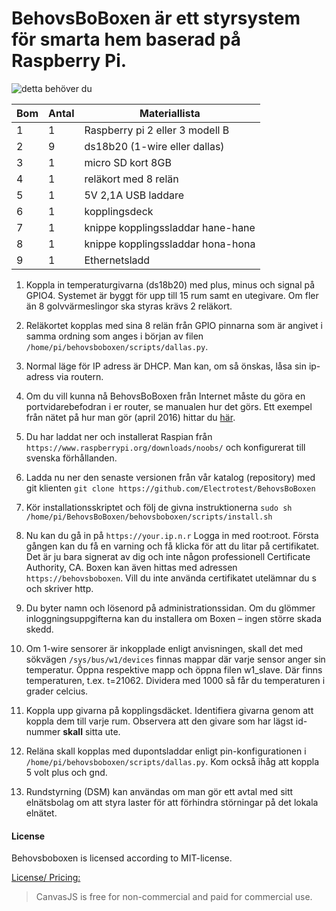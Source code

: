 # BehovsBoBoxen är ett styrsystem för smarta hem baserad på Raspberry Pi.

![detta behöver du](http://www.behovsbo.se/themes/images/bbbmaterial.jpg)

Bom | Antal | Materiallista
--- | ------|--------------
1 | 1 | Raspberry pi 2 eller 3 modell B
2 | 9 | ds18b20 (1-wire eller dallas)
3 | 1 | micro SD kort 8GB
4 | 1 | reläkort med 8 relän
5 | 1 | 5V 2,1A USB laddare
6 | 1 | kopplingsdeck
7 | 1 | knippe kopplingssladdar hane-hane
8 | 1 | knippe kopplingssladdar hona-hona
9 | 1 | Ethernetsladd


1. Koppla in temperaturgivarna (ds18b20) med plus, minus och signal på GPIO4. Systemet är byggt för upp till 15 rum samt en utegivare. Om fler än 8 golvvärmeslingor ska styras krävs 2 reläkort.

2. Reläkortet kopplas med sina 8 relän från GPIO pinnarna som är angivet i samma ordning som anges i början av filen `/home/pi/behovsboboxen/scripts/dallas.py`.

3. Normal läge för IP adress är DHCP. Man kan, om så önskas, låsa sin ip-adress via routern.

4. Om du vill kunna nå BehovsBoBoxen från Internet måste du göra en portvidarebefodran i er router, se manualen hur det görs. Ett exempel från nätet på hur man gör (april 2016) hittar du [här](https://www.modmypi.com/blog/how-to-give-your-raspberry-pi-a-static-ip-address-update).

5. Du har laddat ner och installerat Raspian från `https://www.raspberrypi.org/downloads/noobs/` och konfigurerat till svenska förhållanden.

6. Ladda nu ner den senaste versionen från vår katalog (repository) med git klienten 
  `git clone https://github.com/Electrotest/BehovsBoBoxen`

7. Kör installationsskriptet och följ de givna instruktionerna 
  `sudo sh /home/pi/BehovsBoBoxen/behovsboboxen/scripts/install.sh`

8. Nu kan du gå in på `https://your.ip.n.r` Logga in med root:root. Första gången kan du få en varning och få klicka för att du litar på certifikatet. Det är ju bara signerat av dig och inte någon professionell Certificate Authority, CA.
Boxen kan även hittas med adressen `https://behovsboboxen`. Vill du inte använda certifikatet utelämnar du s och skriver http.

9. Du byter namn och lösenord på administrationssidan. Om du glömmer inloggningsuppgifterna kan du installera om Boxen – ingen större skada skedd.

10. Om 1-wire sensorer är inkopplade enligt anvisningen, skall det med sökvägen `/sys/bus/w1/devices` finnas mappar där varje sensor anger sin temperatur. Öppna respektive mapp och öppna filen w1_slave. Där finns temperaturen, t.ex. t=21062. Dividera med 1000 så får du temperaturen i grader celcius.

11. Koppla upp givarna på kopplingsdäcket. Identifiera givarna genom att koppla dem till varje rum. Observera att den givare som har lägst id-nummer __skall__ sitta ute.

12. Reläna skall kopplas med dupontsladdar enligt pin-konfigurationen i `/home/pi/behovsboboxen/scripts/dallas.py`. Kom också ihåg att koppla 5 volt plus och gnd.

13. Rundstyrning (DSM) kan användas om man gör ett avtal med sitt elnätsbolag om att styra laster för att förhindra störningar på det lokala elnätet.


#### License

Behovsboboxen is licensed according to MIT-license. 


[License/ Pricing:](http://canvasjs.com/download-html5-charting-graphing-library/)
> CanvasJS is free for non-commercial and paid for commercial use.